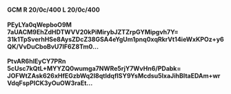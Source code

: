 #### GCM R 20/0c/400 L 20/0c/400
**PEyLYa0qWepboO9M**<br/>**7aUACM9EhZdHDTWVV20kPiMirybJZTZrpGYMipgvh7Y=**<br/>**31k1TpSverhHSe8AysZDcZ38GSA4eYgUm1pnq0xqRkrVt14ieWxKPOz+y6QK/VvDuCboBvU7lF6Z8Tm0...**<br/><br/>
**PtvAR6hlEyCY7PRn**<br/>**5cUsc7kQtL+MYYZQ0wumga7NWRe5rjY7WvHn6/PDabk=**<br/>**JOFWtZAsk626xHfEGzbWq2I8qtldqflSY9YsMcdsu5lxaJihBItaEDAm+wrVdqFspPICK3yOuOW3raEt...**